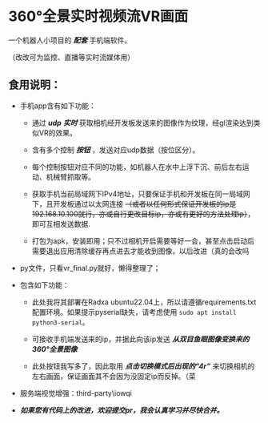 # 360°全景实时视频流VR画面

一个机器人小项目的 ***配套*** 手机端软件。

（改改可为监控、直播等实时流媒体用）

## 食用说明：

- 手机app含有如下功能：

    - 通过 ***udp*** ***实时*** 获取相机经开发板发送来的图像作为纹理，经gl渲染达到类似VR的效果。

    - 含有多个控制 ***按钮*** ，发送对应udp数据（按位区分）。

    - 每个控制按钮对应不同的功能，如机器人在水中上浮下沉、前后左右运动、机械臂抓取等。

    - 获取手机当前局域网下IPv4地址，只要保证手机和开发板在同一局域网下，且开发板通过以太网连接 ~~（或者以任何形式保证开发板的ip是192.168.10.100就行，亦或自行更改目标ip，亦或有更好的方法处理ip）~~，即可互相发送数据.

    - 打包为apk，安装即用；只不过相机开启需要等好一会，甚至点击启动后需要退出应用清除缓存再点进去才能收到图像，以后改进（真的会改吗


- py文件，只看vr_final.py就好，懒得整理了；

- 包含如下功能：

    - 此处我将其部署在Radxa ubuntu22.04上，所以请遵循requirements.txt配置环境。如果提示pyserial缺失，请考虑使用 `sudo apt install python3-serial`。

    - 可接收手机端发送来的ip，并据此向该ip发送 ***从双目鱼眼图像变换来的360°全景图像*** 
    
    - 此处按钮我写多了，因此取用 ***点击切换模式后出现的“4r”*** 来切换相机的左右画面，保证画面其不会因为没固定ip而反掉。（菜

- 服务端视觉增强：third-party\iowqi
- ***如果您有代码上的改进，欢迎提交pr，我会认真学习并尽快合并。***
